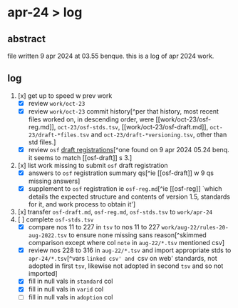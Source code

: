 # apr-24 > log

## abstract

file written 9 apr 2024 at 03.55 benque. this is a log of apr 2024 work.

## log

1. [x] get up to speed w prev work
    - [x] review `work/oct-23`
    - [x] review `work/oct-23` commit history[^per that history, most recent files worked on, in descending order, were [[work/oct-23/osf-reg.md]], `oct-23/osf-stds.tsv`, [[work/oct-23/osf-draft.md]], `oct-23/draft-*files.tsv` and `oct-23/draft-*versioning.tsv`, other than std files.]
    - [x] review `osf` [draft registrations](https://osf.io/7ujq5/registrations)[^one found on 9 apr 2024 05.24 benq. it seems to match [[osf-draft]] s 3.]
2. [x] list work missing to submit `osf` draft registration
    - [x] answers to `osf` registration summary qs[^ie [[osf-draft]] w 9 qs missing answers]
    - [x] supplement to `osf` registration ie `osf-reg.md`[^ie [[osf-reg]] `which details the expected structure and contents of version 1.5, standards for it, and work process to obtain it']
3. [x] transfer `osf-draft.md`, `osf-reg.md`, `osf-stds.tsv` to `work/apr-24`
4. [ ] complete `osf-stds.tsv`
    - [x] compare nos 11 to 227 in `tsv` to nos 11 to 227 `work/aug-22/rules-20-aug-2022.tsv` to ensure none missing sans reason[^skimmed comparison except where col `note` in `aug-22/*.tsv` mentioned csv]
    - [x] review nos 228 to 316 in `aug-22/*.tsv` and import appropriate stds to `apr-24/*.tsv`[^vars `linked csv' and `csv on web' standards, not adopted in first `tsv`, likewise not adopted in second `tsv` and so not imported]
    - [x] fill in null vals in `standard` col
    - [x] fill in null vals in `varid` col
    - [ ] fill in null vals in `adoption` col